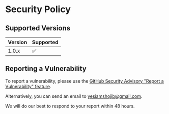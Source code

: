 # Security Policy

## Supported Versions

| Version | Supported          |
| ------- | ------------------ |
| 1.0.x   | :white_check_mark: |

## Reporting a Vulnerability

To report a vulnerability, please use the [GitHub Security Advisory "Report a Vulnerability" feature](https://github.com/5hojib/TrueLink/security/advisories/new).

Alternatively, you can send an email to [yesiamshojib@gmail.com](mailto:yesiamshojib@gmail.com).

We will do our best to respond to your report within 48 hours.
